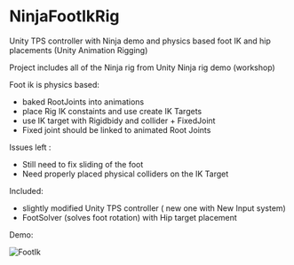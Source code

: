 # NinjaFootIkRig
Unity TPS controller with Ninja demo and physics based foot IK and hip placements (Unity Animation Rigging)


Project includes all of the Ninja rig from Unity Ninja rig demo (workshop)


Foot ik is physics based: 
 - baked RootJoints into animations
 - place Rig IK constaints and use create IK Targets
 - use IK target with Rigidbidy and collider + FixedJoint
 - Fixed joint should be linked to animated Root Joints

Issues left : 
 - Still need to fix sliding of the foot
 - Need properly placed physical colliders on the IK Target

Included: 
 - slightly modified Unity TPS controller ( new one with New Input system)
 - FootSolver (solves foot rotation) with Hip target placement

Demo:

![FootIk](https://github.com/studentutu/NinjaFootIkRig/assets/18601652/fe3d37d3-505d-4bb0-9261-9798a983a46b)

